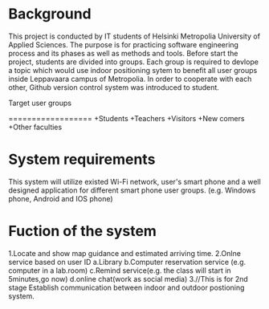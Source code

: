 Background
===========
This project is conducted by IT students of Helsinki Metropolia University of Applied Sciences. The purpose is for practicing software engineering process and its phases as well as methods and tools. Before start the project, students are divided into groups. Each group is required to devlope a topic which would use indoor positioning sytem to benefit all user groups inside Leppavaara campus of Metropolia. In order to cooperate with each other, Github version control system was introduced to student.

Target user groups

==================
+Students
+Teachers
+Visitors
+New comers
+Other faculties


System requirements
=============================================

This system will utilize existed Wi-Fi network, user's smart phone and a well designed application for different smart phone user groups. (e.g. Windows phone, Android and IOS phone)

Fuction of the system
=====================

1.Locate and show map guidance and estimated arriving time.
2.Onlne service based on user ID 
a.Library 
b.Computer reservation service (e.g. computer in a lab.room)
c.Remind service(e.g. the class will start in 5minutes,go now)
d.online chat(work as social media)
3.//This is for 2nd stage
Establish communication between indoor and outdoor postioning system.

